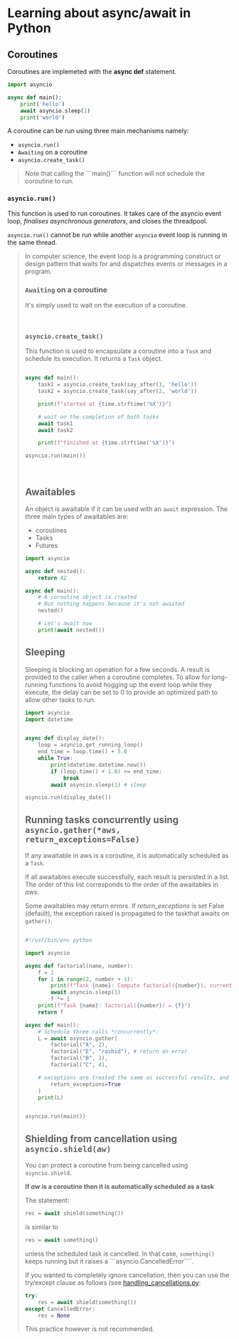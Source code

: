 # Learning about async/await in Python

## Coroutines
Coroutines are implemeted with the **async def** statement.

```python
import asyncio

async def main():
	print('hello')
	await asyncio.sleep(1)
	print('world')
```

A coroutine can be run using three main mechanisms namely:
- ```asyncio.run()```
- ```Awaiting``` on a coroutine
- ```asyncio.create_task()```

<blockquote>Note that calling the ```main()``` function will not schedule the coroutine to run.</blockquote>


### <code>asyncio.run()</code>
This function is used to run coroutines. It takes care of the asyncio event loop, *finalises asynchronous generators*, and closes the threadpool.

```asyncio.run()``` cannot be run while another ```asyncio``` event loop is running in the same thread.

<blockquote>In computer science, the event loop is a programming construct or design pattern that waits for and dispatches events or messages in a program. 

<br/>

### <code>Awaiting</code> on a coroutine
It's simply used to wait on the execution of a coroutine.

<br/>

### <code>asyncio.create_task()</code>
This function is used to encapsulate a coroutine into a ```Task``` and schedule its execution. It returns a ```Task``` object.

```python

async def main():
	task1 = asyncio.create_task(say_after(1, 'hello'))
	task2 = asyncio.create_task(say_after(2, 'world'))

	print(f"started at {time.strftime('%X')}")

	# wait on the completion of both tasks
	await task1
	await task2

	print(f"finished at {time.strftime('%X')}")

asyncio.run(main())
```

<br/>


## Awaitables
An object is awaitable if it can be used with an <code>await</code> expression. The three main types of awaitables are:
- coroutines
- Tasks
- Futures


```python
import asyncio

async def nested():
	return 42

async def main():
	# A coroutine object is created 
	# But nothing happens because it's not awaited
	nested() 

	# Let's await now 
	print(await nested())


```


## Sleeping
Sleeping is blocking an operation for a few seconds. A result is provided to the caller when a coroutine completes. To allow for long-running functions to avoid hogging up the event loop while they execute, the delay can be set to 0 to provide an optimized path to allow other tasks to run.


```python
import asyncio
import datetime


async def display_date():
	loop = asyncio.get_running_loop()
	end_time = loop.time() + 5.0
	while True:
		print(datetime.datetime.now())
		if (loop.time() + 1.0) >= end_time:
			break
		await asyncio.sleep(1) # sleep

asyncio.run(display_date())
```



## Running tasks concurrently using <code>asyncio.gather(*aws, return_exceptions=False)</code>

If any awaitable in aws is a coroutine, it is automatically scheduled as a ```Task```.

If all awaitables execute successfully, each result is persisted in a list. The order of this list corresponds to the order of the awaitables in *aws*.

Some awaitables may return errors. If *return_exceptions* is set False (default), the exception raised is propagated to the taskthat awaits on ```gather()```.

```python

#!/usr/bin/env python

import asyncio

async def factorial(name, number):
    f = 1
    for i in range(2, number + 1):
        print(f"Task {name}: Compute factorial({number}), currently i={i}...")
        await asyncio.sleep(1)
        f *= i
    print(f"Task {name}: factorial({number}) = {f}")
    return f

async def main():
    # Schedule three calls *concurrently*:
    L = await asyncio.gather(
        factorial("A", 2),
        factorial("E", "rashid"), # return an error
        factorial("B", 3),
        factorial("C", 4),

	# exceptions are treated the same as successful results, and aggregated in the result list.
        return_exceptions=True
    )
    print(L)


asyncio.run(main())

```



## Shielding from cancellation using <code>asyncio.shield(<i>aw</i>)</code>

You can protect a coroutine from being cancelled using ```asyncio.shield```.

<b>If <i>aw</i> is a coroutine then it is automatically scheduled as a task</b>

The statement:
```python
res = await shield(something())
``` 

is similar to 
```python
res = await something()
```

unless the scheduled task is cancelled. In that case, ```something()``` keeps running but it raises a ```asyncio.CancelledError````.

If you wanted to completely ignore cancellation, then you can use the try/except clause as follows (see [handling_cancellations.py](somelink.com):
```python
try:
	res = await shield(something())
except CancelledError:
	res = None
```

This practice however is not recommended.


